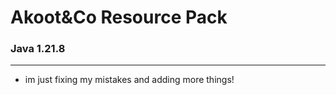 # Akoot&Co Resource Pack
### Java 1.21.8 

---

- im just fixing my mistakes and adding more things!